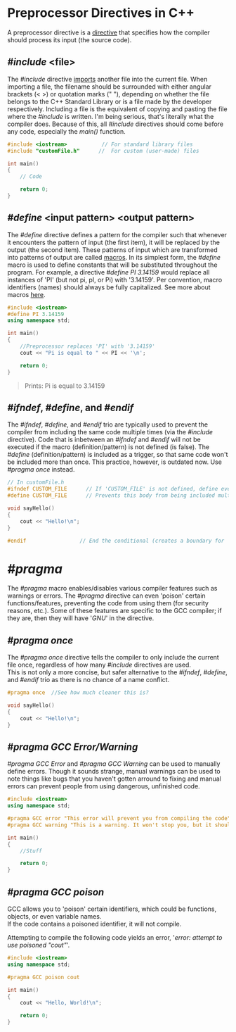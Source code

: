 # Preprocessor Directives in C++
A preprocessor directive is a [directive](https://en.wikipedia.org/wiki/Directive_(programming)) that specifies how the compiler should process its input (the source code).

## _#include_ \<file\>
The _#include_ directive [imports](https://en.wikipedia.org/wiki/Include_directive) another file into the current file. When importing a file, the filename should be
surrounded with either angular brackets (\< \>) or quotation marks (" "), depending on whether the file belongs to the C++ Standard Library or is a file made by the 
developer respectively. Including a file is the equivalent of copying and pasting the file where the _#include_ is written. I'm being serious, that's literally what the 
compiler does. Because of this, all _#include_ directives should come before any code, especially the _main()_ function.

```C++
#include <iostream>           // For standard library files
#include "customFile.h"      //  For custom (user-made) files

int main()
{
    // Code

    return 0;
}
```

## _#define_ \<input pattern\> \<output pattern\>
The _#define_ directive defines a pattern for the compiler such that whenever it encounters the pattern of input (the first item), it will be replaced by the output 
(the second item). These patterns of input which are transformed into patterns of output are called [macros](https://en.wikipedia.org/wiki/Macro_(computer_science)). 
In its simplest form, the _#define_ macro is used to define constants that will be substituted throughout the program. For example, a directive
_#define PI 3.14159_ would replace all instances of 'PI' (but not pi, pI, or Pi) with '3.14159'. Per convention, macro identifiers (names) should always be fully 
capitalized. See more about macros [here](https://github.com/EthanC2/Notes-and-Writeups/blob/main/C%2B%2B/The%20Compiler/Macros.md).

```C++
#include <iostream>
#define PI 3.14159
using namespace std;

int main()
{
    //Preprocessor replaces 'PI' with '3.14159'
    cout << "Pi is equal to " << PI << '\n';

    return 0;
}
```
> Prints: Pi is equal to 3.14159

## _#ifndef_, _#define_, and _#endif_
The _#ifndef_, _#define_,  and _#endif_ trio are typically used to prevent the compiler from including the same code multiple times (via the _#include_ directive). 
Code that is inbetween an _#ifndef_ and _#endif_ will not be executed if the macro (definition/pattern) is not defined (is false). The _#define_ (definition/pattern)
is included as a trigger, so that same code won't be included  more than once. This practice, however, is outdated now. Use _#pragma once_ instead.
```C++
// In customFile.h
#ifndef CUSTOM_FILE      // If 'CUSTOM_FILE' is not defined, define everything until '#endif'
#define CUSTOM_FILE      // Prevents this body from being included multiple times (by defining 'CUSTOM_FILE')

void sayHello()
{
    cout << "Hello!\n";
}

#endif                 // End the conditional (creates a boundary for '#ifndef')
```

# _#pragma_
The _#pragma_ macro enables/disables various compiler features such as warnings or errors. The _#pragma_ directive can even 'poison' certain functions/features, preventing
the code from using them (for security reasons, etc.). Some of these features are specific to the GCC compiler; if they are, then they will have '_GNU_' in the directive.

## _#pragma once_
The _#pragma once_ directive tells the compiler to only include the current file once, regardless of how many _#include_
directives are used. <br /> This is not only a more concise, but safer alternative to the _#ifndef_, _#define_,  and _#endif_ trio as there is no chance of a name conflict.

```C++
#pragma once  //See how much cleaner this is?

void sayHello()
{
    cout << "Hello!\n";
}
```

## _#pragma GCC Error/Warning_
_#pragma GCC Error_ and _#pragma GCC Warning_ can be used to manually define errors. Though it sounds strange, manual warnings can be used to note things like bugs that you
haven't gotten arround to fixing and manual errors can prevent people from using dangerous, unfinished code.

```C++
#include <iostream>
using namespace std;

#pragma GCC error "This error will prevent you from compiling the code"
#pragma GCC warning "This is a warning. It won't stop you, but it should"

int main()
{
    //Stuff

    return 0;
}
```

## _#pragma GCC poison_
GCC allows you to 'poison' certain identifiers, which could be functions, objects, or even variable names. <br />
If the code contains a poisoned identifier, it will not compile.

Attempting to compile the following code yields an error, '_error: attempt to use poisoned "cout"_'.
```C++
#include <iostream>
using namespace std;

#pragma GCC poison cout

int main()
{
    cout << "Hello, World!\n";

    return 0;
}
```
